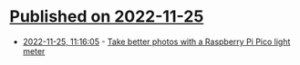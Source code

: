 # [Published on 2022-11-25](index.md)

* [2022-11-25, 11:16:05](https://news.ycombinator.com/item?id=33741319) - [Take better photos with a Raspberry Pi Pico light meter](https://www.raspberrypi.com/news/take-better-photos-with-a-raspberry-pi-pico-light-meter/)
